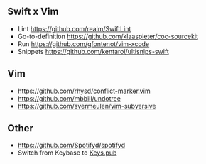 ## Swift x Vim

* Lint https://github.com/realm/SwiftLint
* Go-to-definition https://github.com/klaaspieter/coc-sourcekit
* Run https://github.com/gfontenot/vim-xcode
* Snippets https://github.com/kentaroi/ultisnips-swift

## Vim

* https://github.com/rhysd/conflict-marker.vim
* https://github.com/mbbill/undotree
* https://github.com/svermeulen/vim-subversive

## Other

* https://github.com/Spotifyd/spotifyd
* Switch from Keybase to [Keys.pub](https://keys.pub)
